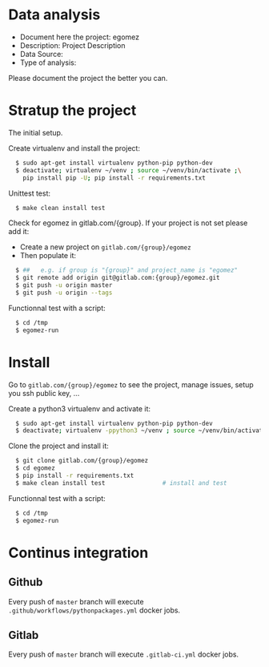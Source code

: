 # Data analysis
- Document here the project: egomez
- Description: Project Description
- Data Source:
- Type of analysis:

Please document the project the better you can.

# Stratup the project

The initial setup.

Create virtualenv and install the project:
```bash
  $ sudo apt-get install virtualenv python-pip python-dev
  $ deactivate; virtualenv ~/venv ; source ~/venv/bin/activate ;\
    pip install pip -U; pip install -r requirements.txt
```

Unittest test:
```bash
  $ make clean install test
```

Check for egomez in gitlab.com/{group}.
If your project is not set please add it:

- Create a new project on `gitlab.com/{group}/egomez`
- Then populate it:

```bash
  $ ##   e.g. if group is "{group}" and project_name is "egomez"
  $ git remote add origin git@gitlab.com:{group}/egomez.git
  $ git push -u origin master
  $ git push -u origin --tags
```

Functionnal test with a script:
```bash
  $ cd /tmp
  $ egomez-run
```
# Install
Go to `gitlab.com/{group}/egomez` to see the project, manage issues,
setup you ssh public key, ...

Create a python3 virtualenv and activate it:
```bash
  $ sudo apt-get install virtualenv python-pip python-dev
  $ deactivate; virtualenv -ppython3 ~/venv ; source ~/venv/bin/activate
```

Clone the project and install it:
```bash
  $ git clone gitlab.com/{group}/egomez
  $ cd egomez
  $ pip install -r requirements.txt
  $ make clean install test                # install and test
```
Functionnal test with a script:
```bash
  $ cd /tmp
  $ egomez-run
``` 

# Continus integration
## Github 
Every push of `master` branch will execute `.github/workflows/pythonpackages.yml` docker jobs.
## Gitlab
Every push of `master` branch will execute `.gitlab-ci.yml` docker jobs.

